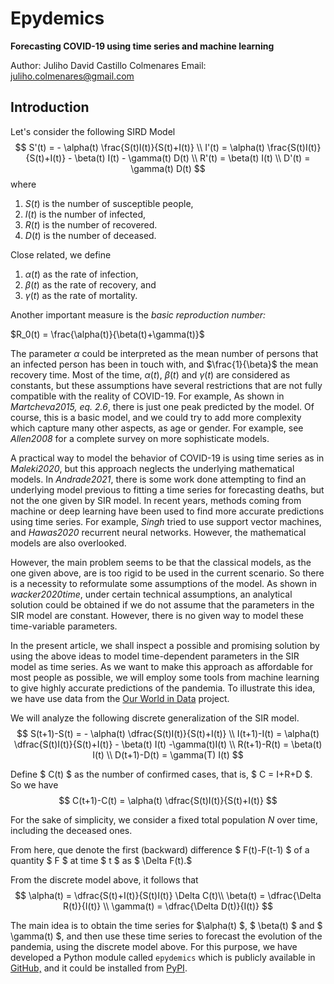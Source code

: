 
# Epydemics 

**Forecasting COVID-19 using time series and machine learning**

Author: Juliho David Castillo Colmenares
Email: juliho.colmenares@gmail.com

## Introduction

Let's consider the following SIRD Model
$$
S'(t) = - \alpha(t) \frac{S(t)I(t)}{S(t)+I(t)} \\
I'(t) = \alpha(t) \frac{S(t)I(t)}{S(t)+I(t)} - \beta(t) I(t)  - \gamma(t) D(t) \\
R'(t) = \beta(t) I(t) \\
D'(t) = \gamma(t) D(t)
$$
where

1. $S(t)$ is the number of susceptible people,
2. $I(t)$ is the number of infected,
3. $R(t)$ is the number of recovered.
4. $D(t)$ is the number of deceased.

Close related, we define

1. $\alpha(t)$ as the rate of infection,
2. $\beta(t)$ as the rate of recovery, and
3. $\gamma(t)$ as the rate of mortality.

Another important measure is the *basic reproduction number:*

$R_0(t) = \frac{\alpha(t)}{\beta(t)+\gamma(t)}$

The parameter $\alpha$ could be interpreted as the mean number of persons that an infected person has been in touch with, and $\frac{1}{\beta}$ the mean recovery time. Most of the time, $\alpha(t)$, $\beta(t)$ and $\gamma(t)$ are considered as constants, but these assumptions have several restrictions that are not fully compatible with the reality of COVID-19. For example, As shown in <cite>Martcheva2015, eq. 2.6</cite>, there is just one peak predicted by the model. Of course, this is a basic model, and we could try to add more complexity which capture many other aspects, as age or gender. For example, see <cite>Allen2008</cite> for a complete survey on more sophisticate models.

A practical way to model the behavior of COVID-19 is using time series as in <cite>Maleki2020</cite>, but this approach neglects the underlying mathematical models. In   <cite>Andrade2021</cite>, there is some work done attempting to find an underlying model previous to fitting a time series for forecasting deaths, but not the one given by SIR model. In recent years, methods coming from machine or deep learning have been used to find more accurate predictions using time series. For example, <cite>Singh</cite> tried to use support vector machines, and <cite>Hawas2020</cite> recurrent neural networks. However, the mathematical models are also overlooked.

However, the main problem seems to be that the classical models, as the one given above, are is too rigid to be used in the current scenario. So there is a necessity to reformulate some assumptions of the model. As shown in <cite>wacker2020time</cite>, under certain technical assumptions, an analytical solution could be obtained if we do not assume that the parameters in the SIR model are constant. However, there is no given way to model these time-variable parameters.

In the present article, we shall inspect a possible and promising solution by using the above ideas to model time-dependent parameters in the SIR model as time series. As we want to make this approach as affordable for most people as possible, we will employ some tools from machine learning to give highly accurate predictions of the pandemia. To illustrate this idea, we have use data from the [Our World in Data](https://ourworldindata.org/coronavirus) project.

We will analyze the following discrete generalization of the SIR model.
$$
S(t+1)-S(t) = - \alpha(t) \dfrac{S(t)I(t)}{S(t)+I(t)} \\
I(t+1)-I(t) = \alpha(t) \dfrac{S(t)I(t)}{S(t)+I(t)} - \beta(t) I(t) -\gamma(t)I(t) \\
R(t+1)-R(t) = \beta(t) I(t) \\
D(t+1)-D(t) = \gamma(T) I(t)
$$

Define $ C(t) $ as the number of confirmed cases, that is, $ C = I+R+D $. So we have
$$
C(t+1)-C(t) =  \alpha(t) \dfrac{S(t)I(t)}{S(t)+I(t)}
$$

For the sake of simplicity, we consider a fixed total population $N$ over time, including the deceased ones.

From here, que denote the first (backward) difference $ F(t)-F(t-1) $ of a quantity $ F $ at time $ t $ as $ \Delta F(t).$

From  the discrete model above, it follows that
$$
\alpha(t) = \dfrac{S(t)+I(t)}{S(t)I(t)} \Delta C(t)\\
\beta(t) = \dfrac{\Delta R(t)}{I(t)} \\
\gamma(t) = \dfrac{\Delta D(t)}{I(t)}
$$

The main idea is to obtain the time series for $\alpha(t) $, $ \beta(t) $ and $ \gamma(t) $, and then use these time series to forecast the evolution of the pandemia, using the discrete model above. For this purpose, we have developed a Python module called `epydemics` which is publicly available in [GitHub,](https://github.com/julihocc/epydemics) and it could be installed from [PyPI](https://pypi.org/project/epydemics/).
